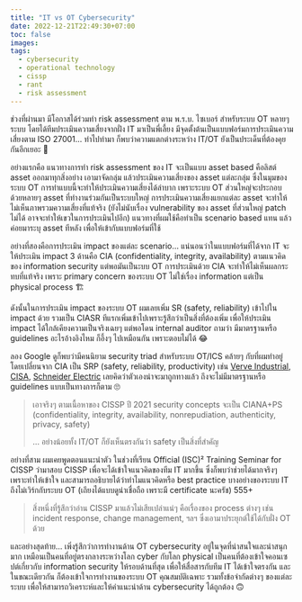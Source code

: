 ```yaml
---
title: "IT vs OT Cybersecurity"
date: 2022-12-21T22:49:30+07:00
toc: false
images:
tags:
  - cybersecurity
  - operational technology
  - cissp
  - rant
  - risk assessment
---
```


ช่วงที่ผ่านมา มีโอกาสได้ร่วมทำ risk assessment ตาม พ.ร.บ. ไซเบอร์ สำหรับระบบ OT หลายๆ ระบบ โดยได้ทีมประเมินความเสี่ยงจากฝั่ง IT มาเป็นพี่เลี้ยง มีจุดตั้งต้นเป็นแบบฟอร์มการประเมินความเสี่ยงตาม ISO 27001&hellip; ทำไปทำมา ก็พบว่าความแตกต่างระหว่าง IT/OT ยังเป็นประเด็นที่ต้องคุยกันอีกเยอะ 🤔

อย่างแรกคือ แนวทางการทำ risk assessment ของ IT จะเป็นแบบ asset based คือลิสต์ asset ออกมาทุกสิ่งอย่าง เอามาจัดกลุ่ม แล้วประเมินความเสี่ยงของ asset แต่ละกลุ่ม ซึ่งในมุมของระบบ OT การทำแบบนี้จะทำให้ประเมินความเสี่ยงได้ลำบาก เพราะระบบ OT ส่วนใหญ่จะประกอบด้วยหลายๆ asset ที่ทำงานร่วมกันเป็นระบบใหญ่ การประเมินความเสี่ยงแยกแต่ละ asset จะทำให้ไม่เห็นภาพรวมความเสี่ยงที่แท้จริง (ยังไม่นับเรื่อง vulnerability ของ asset ที่ส่วนใหญ่ patch ไม่ได้ อาจจะทำให้เขวในการประเมินไปอีก) แนวทางที่ผมใช้คือทำเป็น scenario based แทน แล้วค่อยมาระบุ asset ทีหลัง เพื่อให้เข้ากับแบบฟอร์มที่ใช้

อย่างที่สองคือการประเมิน impact ของแต่ละ scenario&hellip; แน่นอนว่าในแบบฟอร์มที่ได้จาก IT จะให้ประเมิน impact 3 ด้านคือ CIA (confidentiality, integrity, availability) ตามแนวคิดของ information security แต่พอมันเป็นะบบ OT การประเมินด้วย CIA จะทำให้ไม่เห็นผลกระทบที่แท้จริง เพราะ primary concern ของระบบ OT ไม่ใช่เรื่อง information แต่เป็น physical process 🏗️

ดังนั้นในการประเมิน impact ของระบบ OT ผมเลยเพิ่ม SR (safety, reliability) เข้าไปใน impact ด้วย รวมเป็น CIASR ทีแรกเพิ่มเข้าไปเพราะรู้สึกว่าเป็นสิ่งที่ต้องเพิ่ม เพื่อให้ประเมิน impact ได้ใกล้เคียงความเป็นจริงเฉยๆ แต่พอโดน internal auditor ถามว่า มีมาตรฐานหรือ guidelines อะไรอ้างอิงไหม ก็อึ้งๆ ไปเหมือนกัน เพราะตอบไม่ได้ 😂

ลอง Google ดูก็พบว่ามีคนนิยาม security triad สำหรับระบบ OT/ICS คล้ายๆ กับที่ผมทำอยู่ โดยเปลี่ยนจาก CIA เป็น SRP (safety, reliability, productivity) เช่น [Verve Industrial](https://verveindustrial.com/resources/blog/the-ultimate-guide-to-understanding-ot-security/), [CISA](https://www.cisa.gov/uscert/sites/default/files/ICSJWG-Archive/QNL_JUN_21/Understanding%20ICS%20Cyber-Attacks%20and%20Defense%20Measures_S508C.pdf), [Schneider Electric](https://blog.se.com/industry/machine-and-process-management/2020/04/01/it-vs-ot-cybersecurity-why-process-industries-must-recognize-the-important-differences/) เลยคิดว่าตัวเองน่าจะมาถูกทางแล้ว ถึงจะไม่มีมาตรฐานหรือ guidelines แบบเป็นทางการก็ตาม 🙄

> เอาจริงๆ ตามเนื้อหาของ CISSP ปี 2021 security concepts จะเป็น CIANA+PS (confidentiality, integrity, availability, nonrepudiation, authenticity, privacy, safety)
>
> &hellip; อย่างน้อยทั้ง IT/OT ก็ยังเห็นตรงกันว่า safety เป็นสิ่งที่สำคัญ

อย่างที่สาม ผมเคยพูดตอนแนะนำตัว ในช่วงที่เรียน Official (ISC)² Training Seminar for CISSP ว่ามาสอบ CISSP เพื่อจะได้เข้าใจแนวคิดของทีม IT มากขึ้น ซึ่งก็พบว่าช่วยได้มากจริงๆ เพราะทำให้เข้าใจ และสามารถอธิบายได้ว่าทำไมแนวคิดหรือ best practice บางอย่างของระบบ IT ถึงไม่เวิร์กกับระบบ OT (เถึยงได้แบบดูน่าเชื่อถือ เพราะมี certificate นะครัช) 555+

> สิ่งหนึ่งที่รู้สึกว่าอ่าน CISSP มาแล้วไม่เสียเปล่าแน่ๆ คือเรื่องของ process ต่างๆ เช่น incident response, change management, ฯลฯ ซึ่งเอามาประยุกต์ใช้ได้กับฝั่ง OT ด้วย

และอย่างสุดท้าย&hellip; เพิ่งรู้สึกว่าการทำงานด้าน OT cybersecurity อยู่ในจุดที่น่าสนใจและน่าสนุกมาก เหมือนเป็นคนที่อยู่ตรงกลางระหว่างโลก cyber กับโลก physical เป็นคนที่ต้องเข้าใจคอนเซปต์เกี่ยวกับ information security ให้รอบด้านที่สุด เพื่อให้สื่อสารกับทีม IT ได้เข้าใจตรงกัน และในขณะเดียวกัน ก็ต้องเข้าใจการทำงานของระบบ OT คุณสมบัติเฉพาะ รวมทั้งข้อจำกัดต่างๆ ของแต่ละระบบ เพื่อให้สามารถวิเคราะห์และให้คำแนะนำด้าน cybersecurity ได้ถูกต้อง 🙃
